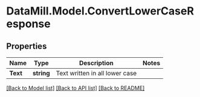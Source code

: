 # DataMill.Model.ConvertLowerCaseResponse
## Properties

Name | Type | Description | Notes
------------ | ------------- | ------------- | -------------
**Text** | **string** | Text written in all lower case | 

[[Back to Model list]](../README.md#documentation-for-models) [[Back to API list]](../README.md#documentation-for-api-endpoints) [[Back to README]](../README.md)

